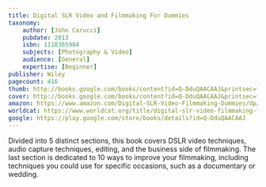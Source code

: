 ```yaml
---
title: Digital SLR Video and Filmmaking For Dummies
taxonomy:
	author: [John Carucci]
	pubdate: 2013
	isbn: 1118365984
	subjects: [Photography & Video]
	audience: [General]
	expertise: [Beginner]
publisher: Wiley
pagecount: 416
thumb: http://books.google.com/books/content?id=Q-DduQAACAAJ&printsec=frontcover&img=1&zoom=1&imgtk=AFLRE72qdPds0D-dB3Et3ycx4vOiWcxRUC79yvMIBBcRmzqpX43faF7JtvH9nNGJOcBwa2tVuRfIznDkV8wsgkNLF57lYB2mn1aje9zRPxIuH1_M9Tp3enn3PPQgGHGEoBAiipCQa1cp&source=gbs_api
cover: http://books.google.com/books/content?id=Q-DduQAACAAJ&printsec=frontcover&img=1&zoom=1&imgtk=AFLRE72qdPds0D-dB3Et3ycx4vOiWcxRUC79yvMIBBcRmzqpX43faF7JtvH9nNGJOcBwa2tVuRfIznDkV8wsgkNLF57lYB2mn1aje9zRPxIuH1_M9Tp3enn3PPQgGHGEoBAiipCQa1cp&source=gbs_api
amazon: https://www.amazon.com/Digital-SLR-Video-Filmmaking-Dummies/dp/1118365984/ref=sr_1_3?keywords=Digital+SLR+video+and+filmmaking+for+dummies&qid=1571941215&sr=8-3
worldcat: https://www.worldcat.org/title/digital-slr-video-filmmaking-for-dummies/oclc/916522117&referer=brief_results
google: https://play.google.com/store/books/details?id=Q-DduQAACAAJ
---
```

Divided into 5 distinct sections, this book covers DSLR video techniques, audio capture techniques, editing, and the business side of filmmaking.  The last section is dedicated to 10 ways to improve your filmmaking, including techniques you could use for specific occasions, such as a documentary or wedding.